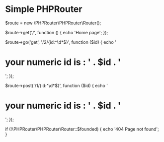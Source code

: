 # Simple PHPRouter

$route = new \PHPRouter\PHPRouter\Router();

$route->get('/', function () {
    echo 'Home page';
});

$route->go('get', '/2/{id:^\d*$}', function ($id) {
    echo '<h1>your numeric id is : ' . $id . '</h1>';
});

$route->post('/1/{id:^\d*$}', function ($id) {
    echo '<h1>your numeric id is : ' . $id . '</h1>';
});

if (!\PHPRouter\PHPRouter\Router::$founded) {
    echo '404 Page not found';
}
